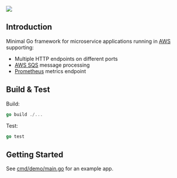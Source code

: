 ![](https://github.com/andoco/go-app/workflows/CI/badge.svg)

## Introduction

Minimal Go framework for microservice applications running in [AWS](https://aws.amazon.com) supporting:

- Multiple HTTP endpoints on different ports
- [AWS SQS](https://aws.amazon.com/sqs/) message processing
- [Prometheus](https://prometheus.io) metrics endpoint

## Build & Test

Build:

```go
go build ./...
```

Test:

```go
go test
```

## Getting Started

See [cmd/demo/main.go](cmd/demo/main.go) for an example app.